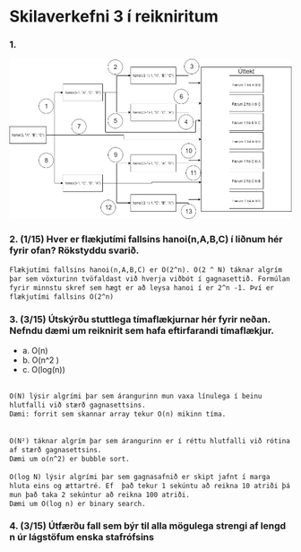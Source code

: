 






# Skilaverkefni 3 í reikniritum

### 1. 

![GitHub Logo](Hanoi.png)



### 2. (1/15) Hver er flækjutími fallsins hanoi(n,A,B,C) í liðnum hér fyrir ofan? Rökstyddu svarið.
```
Flækjutími fallsins hanoi(n,A,B,C) er O(2^n). O(2 ^ N) táknar algrím þar sem vöxturinn tvöfaldast við hverja viðbót í gagnasettið. Formúlan fyrir minnstu skref sem hægt er að leysa hanoi í er 2^n -1. Því er flækjutími fallsins O(2^n)

```

 ### 3. (3/15) Útskýrðu stuttlega tímaflækjurnar hér fyrir neðan. Nefndu dæmi um reiknirit sem hafa eftirfarandi tímaflækjur. 
  * a. O(n) 
  * b. O(n^2 ) 
  * c. O(log(n))
 ```
 
O(N) lýsir algrími þar sem árangurinn mun vaxa línulega í beinu hlutfalli við stærð gagnasettsins.
Dæmi: forrit sem skannar array tekur O(n) mikinn tíma. 


O(N²) táknar algrím þar sem árangurinn er í réttu hlutfalli við rótina af stærð gagnasettsins.
Dæmi um o(n^2) er bubble sort.

O(log N) lýsir algrími þar sem gagnasafnið er skipt jafnt í marga hluta eins og ættartré. Ef  það tekur 1 sekúntu að reikna 10 atriði þá mun það taka 2 sekúntur að reikna 100 atriði. 
Dæmi um O(log n) er binary search.

```

### 4. (3/15) Útfærðu fall sem býr til alla mögulega strengi af lengd n úr lágstöfum enska stafrófsins 


